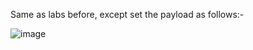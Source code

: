 Same as labs before, except set the payload as follows:-

![image](https://user-images.githubusercontent.com/86168235/129259402-d68d9aab-a845-4b34-919f-401c889a8e68.png)

